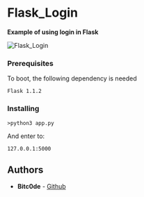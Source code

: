 # Flask_Login
<strong>Example of using login in Flask
</strong>

![Flask_Login](https://i.imgur.com/bYrIMJD.png)


### Prerequisites

To boot, the following dependency is needed

```
Flask 1.1.2
```

### Installing


```
>python3 app.py
```

And enter to:

```
127.0.0.1:5000
```

## Authors

* **Bitc0de** - [Github](https://github.com/bitc0de)
